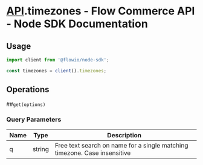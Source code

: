# [API](README.md).timezones - Flow Commerce API - Node SDK Documentation

## Usage

```JavaScript
import client from '@flowio/node-sdk';

const timezones = client().timezones;
```

## Operations

##`get(options)`


### Query Parameters

| Name  | Type | Description |
| ---- | ---- | ---- |
| q | string | Free text search on name for a single matching timezone. Case insensitive |


